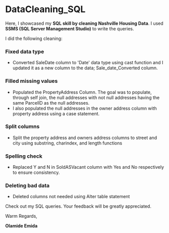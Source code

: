 # DataCleaning_SQL  
Here, I showcased my **SQL skill by cleaning Nashville Housing Data**. I used **SSMS (SQL Server Management Studio)** to write the queries.  

I did the following cleaning:

### Fixed data type
* Converted SaleDate column to 'Date' data type using cast function and I updated it as a new column to the data; Sale_date_Converted column.

### Filled missing values 
* Populated the PropertyAddress Column. The goal was to populate, through self join, the null addresses with not null addresses having the same ParcelID as the null addresses. 
* I also populated the null addresses in the owner address column with property address using a case statement.

### Split columns
* Split the property address and owners address columns to street and city using substring, charindex, and length functions

### Spelling check
* Replaced Y and N in SoldASVacant column with Yes and No respectively to ensure consistency.

### Deleting bad data
* Deleted columns not needed using Alter table statement

Check out my SQL queries. Your feedback will be greatly appreciated.  

Warm Regards,

**Olamide Emida**
